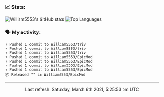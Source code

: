 ### 📈 Stats:
![William5553's GitHub stats](https://github-readme-stats.vercel.app/api?username=william5553&show_icons=true)
![Top Languages](https://github-readme-stats.vercel.app/api/top-langs/?username=william5553&langs_count=10&layout=compact)

### 🗣 My activity:
```
⬆️ Pushed 1 commit to William5553/triv
⬆️ Pushed 1 commit to William5553/triv
⬆️ Pushed 1 commit to William5553/triv
⬆️ Pushed 1 commit to William5553/EpicMod
⬆️ Pushed 1 commit to William5553/EpicMod
⬆️ Pushed 1 commit to William5553/EpicMod
⬆️ Pushed 1 commit to William5553/EpicMod
📦 Released "" in William5553/EpicMod
```

------------
<p align="center">Last refresh: Saturday, March 6th 2021, 5:25:53 pm UTC</p>
